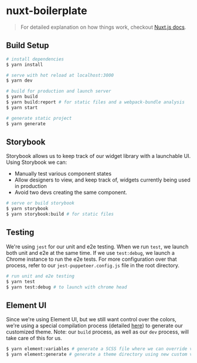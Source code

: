 # nuxt-boilerplate

> For detailed explanation on how things work, checkout [Nuxt.js docs](https://nuxtjs.org).

## Build Setup

``` bash
# install dependencies
$ yarn install

# serve with hot reload at localhost:3000
$ yarn dev

# build for production and launch server
$ yarn build 
$ yarn build:report # for static files and a webpack-bundle analysis
$ yarn start

# generate static project
$ yarn generate
```

## Storybook
Storybook allows us to keep track of our widget library with a launchable UI. Using Storybook we can:
  - Manually test various component states
  - Allow designers to view, and keep track of, widgets currently being used in production
  - Avoid two devs creating the same component.

``` bash
# serve or build storybook
$ yarn storybook
$ yarn storybook:build # for static files
```

## Testing
We're using `jest` for our unit and e2e testing. When we run `test`, we launch both unit and e2e at the same time. If we use `test:debug`, we launch a Chrome instance to run the e2e tests. For more configuration over that process, refer to our `jest-puppeteer.config.js` file in the root directory.

``` bash
# run unit and e2e testing
$ yarn test 
$ yarn test:debug # to launch with chrome head
```

## Element UI
Since we're using Element UI, but we still want control over the colors,
we're using a special compilation process (detailed [here](https://element.eleme.io/#/en-US/component/custom-theme)) to generate our customized theme. Note: our `build` process, as well as our `dev` process,
will take care of this for us.

``` bash
$ yarn element:variables # generate a SCSS file where we can override variables
$ yarn element:generate # generate a theme directory using new custom variables
```
